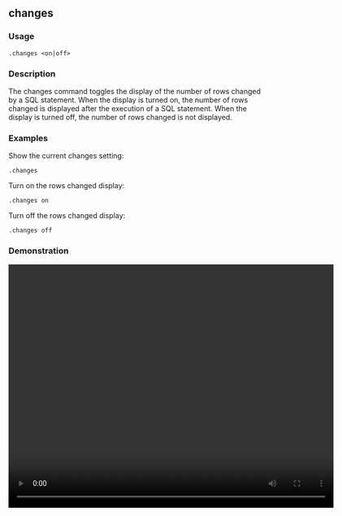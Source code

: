 ## changes

### Usage

```text
.changes <on|off>
```

### Description

The changes command toggles the display of the number of rows changed by a SQL statement.
When the display is turned on, the number of rows changed is displayed after the execution
of a SQL statement. When the display is turned off, the number of rows changed is not
displayed.

### Examples

Show the current changes setting:

```text
.changes
```

Turn on the rows changed display:

```text
.changes on
```

Turn off the rows changed display:

```text
.changes off
```

### Demonstration

<video width="640" height="480" controls>
  <source src="./demo.webm" type="video/webm">
  Your browser does not support the video tag.
</video>

